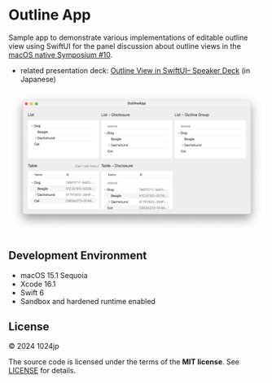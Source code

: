 # Outline App

Sample app to demonstrate various implementations of editable outline view using SwiftUI
for the panel discussion about outline views in the [macOS native Symposium #10](https://macos-native.github.io).

- related presentation deck: [Outline View in SwiftUI– Speaker Deck](https://speakerdeck.com/1024jp/outline-view-in-swiftui) (in Japanese)

![Screenshot](screenshot.png)


## Development Environment

- macOS 15.1 Sequoia
- Xcode 16.1
- Swift 6
- Sandbox and hardened runtime enabled


## License

© 2024 1024jp

The source code is licensed under the terms of the __MIT license__. See [LICENSE](LICENSE) for details.

